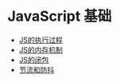# JavaScript 基础

- [JS的执行过程](./javascript/base/execute/)
- [JS的内存机制](./javascript/base/memory/)
- [JS的闭包](./javascript/base/closure/)
- [节流和防抖](./javascript/base/debounce/)